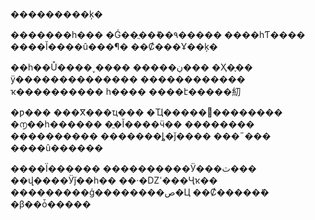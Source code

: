 ���������ķ�


�������һ���
�Ǵ��ֲ��ܽ��۹�����
����һƬ����
����Ĭ����û���¶�
��Ȼ���Ұ��ķ�

��һ��Ů����˯����
�����ڹ���
�Ҳ�֪��
ÿ��������������
������������
ҡ����������
һ����
����է�����糿

�ƿ���
���ⴳ���ҵ���
�Ҵ�����͸��������
�൱��һ������
�ֱ�Ĭ����ӵ��
��������
����������
�������ȴ�ǰ����
���˶���
����û������

����Ϊ������
����������Ӱ���ٽ���
��վ����Ӱǰ��һ��
��·�Ǳߵ���Ҷҡ��
���������ģ��������ص�Ц
��Ȼ�����ܺ�
�β��ȱ�����